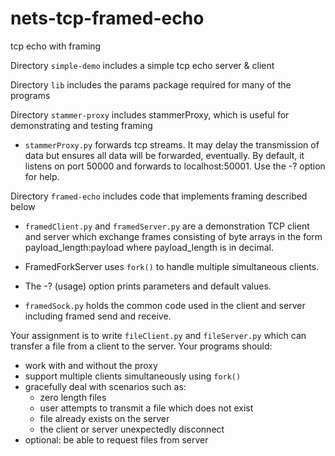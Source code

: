 # nets-tcp-framed-echo
tcp echo with framing

Directory `simple-demo` includes a simple tcp echo server & client

Directory `lib` includes the params package required for many of the programs

Directory `stammer-proxy` includes stammerProxy, which is useful for demonstrating and testing framing

*   `stammerProxy.py` forwards tcp streams. It may delay the transmission of data but ensures all data will be forwarded, eventually.
   By default,
   it listens on port 50000 and forwards to localhost:50001.  Use the -?
   option for help.

Directory `framed-echo` includes code that implements framing described below

*  `framedClient.py` and `framedServer.py` are a demonstration TCP client and server which exchange frames consisting of byte arrays in the form payload_length:payload where payload_length is in decimal.

* FramedForkServer uses `fork()` to handle multiple simultaneous clients.    

*  The -? (usage) option prints parameters and default values. 

*  `framedSock.py` holds the common code used in the client and server including framed send and receive.



Your assignment is to write `fileClient.py` and `fileServer.py` which can transfer a file from a client to the server. Your programs should: 

* work with and without the proxy
* support multiple clients simultaneously using `fork()`
* gracefully deal with scenarios such as: 
    * zero length files
    * user attempts to transmit a file which does not exist
    * file already exists on the server
    * the client or server unexpectedly disconnect
* optional: be able to request files from server


